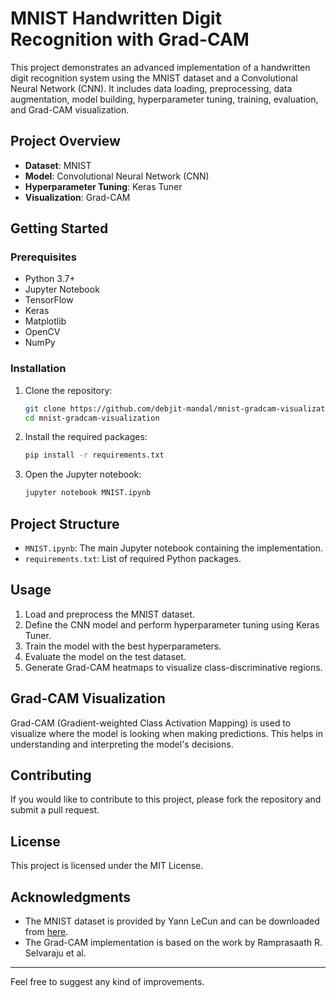 
# MNIST Handwritten Digit Recognition with Grad-CAM

This project demonstrates an advanced implementation of a handwritten digit recognition system using the MNIST dataset and a Convolutional Neural Network (CNN). It includes data loading, preprocessing, data augmentation, model building, hyperparameter tuning, training, evaluation, and Grad-CAM visualization.

## Project Overview

- **Dataset**: MNIST
- **Model**: Convolutional Neural Network (CNN)
- **Hyperparameter Tuning**: Keras Tuner
- **Visualization**: Grad-CAM

## Getting Started

### Prerequisites

- Python 3.7+
- Jupyter Notebook
- TensorFlow
- Keras
- Matplotlib
- OpenCV
- NumPy

### Installation

1. Clone the repository:

   ```bash
   git clone https://github.com/debjit-mandal/mnist-gradcam-visualization.git
   cd mnist-gradcam-visualization
   ```

2. Install the required packages:

   ```bash
   pip install -r requirements.txt
   ```

3. Open the Jupyter notebook:

   ```bash
   jupyter notebook MNIST.ipynb
   ```

## Project Structure

- `MNIST.ipynb`: The main Jupyter notebook containing the implementation.
- `requirements.txt`: List of required Python packages.

## Usage

1. Load and preprocess the MNIST dataset.
2. Define the CNN model and perform hyperparameter tuning using Keras Tuner.
3. Train the model with the best hyperparameters.
4. Evaluate the model on the test dataset.
5. Generate Grad-CAM heatmaps to visualize class-discriminative regions.


## Grad-CAM Visualization

Grad-CAM (Gradient-weighted Class Activation Mapping) is used to visualize where the model is looking when making predictions. This helps in understanding and interpreting the model's decisions.

## Contributing

If you would like to contribute to this project, please fork the repository and submit a pull request.

## License

This project is licensed under the MIT License.

## Acknowledgments

- The MNIST dataset is provided by Yann LeCun and can be downloaded from [here](http://yann.lecun.com/exdb/mnist/).
- The Grad-CAM implementation is based on the work by Ramprasaath R. Selvaraju et al.

-------------------------------------------------------------------------------------------------------------------
Feel free to suggest any kind of improvements.
